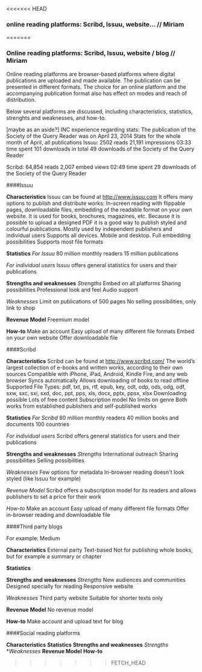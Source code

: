 <<<<<<< HEAD
 ### online reading platforms: Scribd, Issuu, website... // Miriam
=======
### Online reading platforms: Scribd, Issuu, website / blog // Miriam

Online reading platforms are browser-based platforms where digital publications are uploaded and made available. The publication can be presented in different formats. The choice for an online platform and the accompanying publication format also has effect on modes and reach of distribution.

Below several platforms are discussed, including characteristics, statistics, strenghts and weaknesses, and how-to.

[maybe as an aside?] INC experience regarding stats:
The publication of the Society of the Query Reader was on April 23, 2014
Stats for the whole month of April, all publications
Issuu:
2502 reads
21,191 impressions
03:33 time spent
101 downloads in total
49 downloads of the Society of the Query Reader

Scribd:
64,854 reads
2,007 embed views
02:49 time spent
29 downloads of the Society of the Query Reader




####Issuu

**Characteristics**
Issuu can be found at http://www.issuu.com
It offers many options to publish and distribute works: In-screen reading with flippable pages, downloadable files, embedding of the readable format on your own website. It is used for books, brochures, magazines, etc. Because it is possible to upload a designed PDF it is a good way to publish styled and colourful publications. 
Mostly used by independent publishers and individual users
Supports all devices. Mobile and desktop.
Full embedding possibilities
Supports most file formats




**Statistics**
*For Issuu*
80 million monthly readers
15 million publications


*For individual users*
Issuu offers general statistics for users and their publications


**Strengths and weaknesses**
*Strengths*
Embed on all platforms
Sharing possibilities
Professional look and feel
Audio support

*Weaknesses*
Limit on publications of 500 pages
No selling possibilities, only link to shop

**Revenue Model**
Freemium model

**How-to**
Make an account
Easy upload of many different file formats
Embed on your own website
Offer downloadable file


####Scribd

**Characteristics**
Scribd can be found at http://www.scribd.com/
The world’s largest collection of e-books and written works, according to their own sources
Compatible with iPhone, iPad, Android, Kindle Fire, and any web browser
Syncs automatically
Allows downloading of books to read offline
Supported File Types: pdf, txt, ps, rtf, epub, key, odt, odp, ods, odg, odf, sxw, sxc, sxi, sxd, doc, ppt, pps, xls, docx, pptx, ppsx, xlsx
Downloading possible
Lots of free content
Subscription model
No limits on genre
Both works from established publishers and self-published works

**Statistics**
*For Scribd*
80 million monthly readers
40 million books and documents
100 countries

*For individual users*
Scribd offers general statistics for users and their publications

**Strengths and weaknesses**
*Strengths*
International outreach
Sharing possibilities
Selling possibilities

*Weaknesses*
Few options for metadata
In-browser reading doesn't look styled (like Issuu for example)

*Revenue Model*
Scribd offers a subscription model for its readers and allows publishers to set a price for their work

*How-to*
Make an account
Easy upload of many different file formats
Offer in-browser reading and downloadable file


####Third party blogs

For example: Medium

**Characteristics**
External party
Text-based
Not for publishing whole books, but for example a summary or chapter


**Statistics**


**Strengths and weaknesses**
*Strengths*
New audiences and communities
Designed specially for reading 
Responsive website

*Weaknesses*
Third party website
Suitable for shorter texts only

**Revenue Model**
No revenue model

**How-to**
Make account and upload text for blog



####Social reading platforms

**Characteristics**
**Statistics**
**Strengths and weaknesses**
*Strengths*
**Weaknesses*
**Revenue Model**
**How-to**
>>>>>>> FETCH_HEAD





